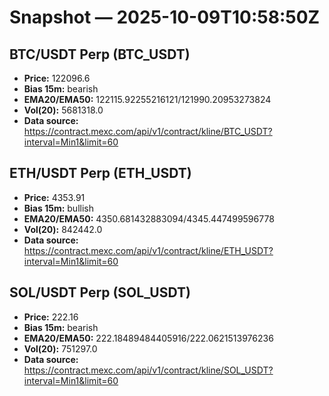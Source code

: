 # Snapshot — 2025-10-09T10:58:50Z

## BTC/USDT Perp (BTC_USDT)
- **Price:** 122096.6
- **Bias 15m:** bearish
- **EMA20/EMA50:** 122115.92255216121/121990.20953273824
- **Vol(20):** 5681318.0
- **Data source:** https://contract.mexc.com/api/v1/contract/kline/BTC_USDT?interval=Min1&limit=60

## ETH/USDT Perp (ETH_USDT)
- **Price:** 4353.91
- **Bias 15m:** bullish
- **EMA20/EMA50:** 4350.681432883094/4345.447499596778
- **Vol(20):** 842442.0
- **Data source:** https://contract.mexc.com/api/v1/contract/kline/ETH_USDT?interval=Min1&limit=60

## SOL/USDT Perp (SOL_USDT)
- **Price:** 222.16
- **Bias 15m:** bearish
- **EMA20/EMA50:** 222.18489484405916/222.0621513976236
- **Vol(20):** 751297.0
- **Data source:** https://contract.mexc.com/api/v1/contract/kline/SOL_USDT?interval=Min1&limit=60
